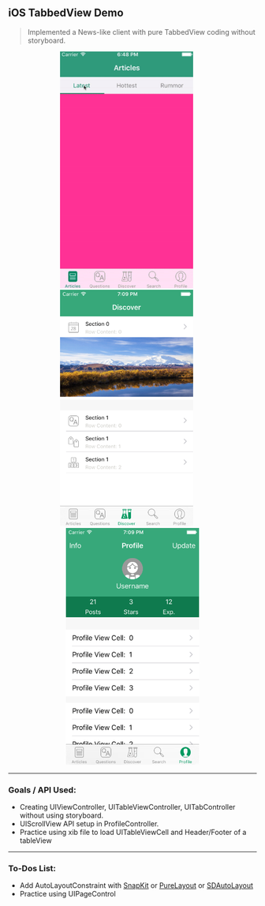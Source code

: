 ## iOS TabbedView Demo

> Implemented a News-like client with pure TabbedView coding without storyboard.

<p align="center">
<img src="./images/1.0.gif" height="480" width="270"> &nbsp; &nbsp; &nbsp;
<img src="./images/1.1.png" height="480" width="270"> &nbsp; &nbsp; &nbsp;
<img src="./images/1.2.png" height="480" width="270">
<hr>
</p>

### Goals / API Used: 
- Creating UIViewController, UITableViewController, UITabController without using storyboard.
- UIScrollView API setup in ProfileController.
- Practice using xib file to load UITableViewCell and Header/Footer of a tableView
 
---

### To-Dos List:
- Add AutoLayoutConstraint with [SnapKit](http://snapkit.io) or [PureLayout](https://github.com/PureLayout/PureLayout) or [SDAutoLayout](https://github.com/gsdios/SDAutoLayout)
- Practice using UIPageControl

